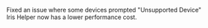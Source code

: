 Fixed an issue where some devices prompted "Unsupported Device"<br>
Iris Helper now has a lower performance cost.
